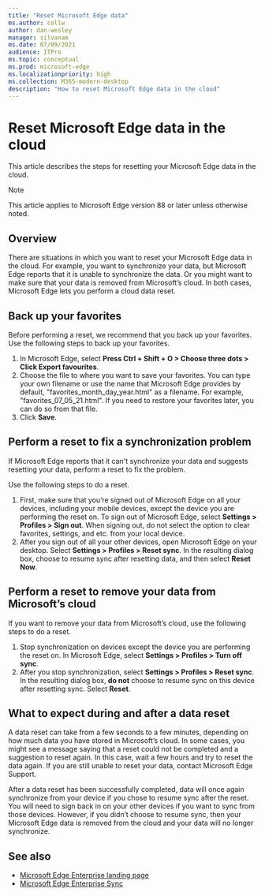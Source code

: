 ```yaml
---
title: "Reset Microsoft Edge data"
ms.author: collw
author: dan-wesley
manager: silvanam
ms.date: 07/09/2021
audience: ITPro
ms.topic: conceptual
ms.prod: microsoft-edge
ms.localizationpriority: high
ms.collection: M365-modern-desktop
description: "How to reset Microsoft Edge data in the cloud"
---
```


# Reset Microsoft Edge data in the cloud

This article describes the steps for resetting your Microsoft Edge data in the cloud.

> [!NOTE]
> This article applies to Microsoft Edge version 88 or later unless otherwise noted.
 

## Overview

There are situations in which you want to reset your Microsoft Edge data in the cloud. For example,  you want to synchronize your data, but Microsoft Edge reports that it is unable to synchronize the data. Or you might want to make sure that your data is removed from Microsoft’s cloud. In both cases, Microsoft Edge lets you perform a cloud data reset.

## Back up your favorites

Before performing a reset, we recommend that you back up your favorites. Use the following steps to back up your favorites.

1. In Microsoft Edge, select **Press Ctrl + Shift + O > Choose three dots > Click Export favourites**.
2. Choose the file to where you want to save your favorites. You can type your own filename or use the name that Microsoft Edge provides by default,  "favorites_month_day_year.html" as a filename. For example, "favorites_07_05_21.html". If you need to restore your favorites later, you can do so from that file.
3. Click **Save**.

## Perform a reset to fix a synchronization problem

If Microsoft Edge reports that it can't synchronize your data and suggests resetting your data, perform a reset to fix the problem.

Use the following steps to do a reset.

1. First, make sure that you’re signed out of Microsoft Edge on all your devices, including your mobile devices, except the device you are performing the reset on. To sign out of Microsoft Edge, select **Settings > Profiles > Sign out**. When signing out, do not select the option to clear favorites, settings, and etc. from your local device.
2. After you sign out of all your other devices, open Microsoft Edge on your desktop. Select **Settings > Profiles > Reset sync**. In the resulting dialog box, choose to resume sync after resetting data, and then select **Reset Now**.

## Perform a reset to remove your data from Microsoft’s cloud

If you want to remove your data from Microsoft’s cloud, use the following steps to do a reset.

1. Stop synchronization on devices except the device you are performing the reset on.  In Microsoft Edge, select **Settings > Profiles > Turn off sync**.  
2. After you stop synchronization, select **Settings > Profiles > Reset sync**. In the resulting dialog box, **do not** choose to resume sync on this device after resetting sync. Select **Reset**.

## What to expect during and after a data reset

A data reset can take from a few seconds to a few minutes, depending on how much data you have stored in Microsoft’s cloud. In some cases, you might see a message saying that a reset could not be completed and a suggestion to reset again. In this case, wait a few hours and try to reset the data again. If you are still unable to reset your data, contact Microsoft Edge Support.

After a data reset has been successfully completed, data will once again synchronize from your device if you chose to resume sync after the reset. You will need to sign back in on your other devices if you want to sync from those devices. However, if you didn’t choose to resume sync, then your Microsoft Edge data is removed from the cloud and your data will no longer synchronize.

## See also

- [Microsoft Edge Enterprise landing page](https://aka.ms/EdgeEnterprise)
- [Microsoft Edge Enterprise Sync](microsoft-edge-enterprise-sync.md)
